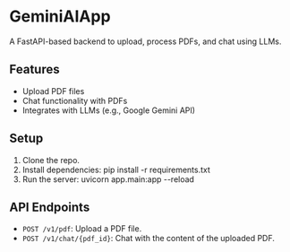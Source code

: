 # GeminiAIApp
A FastAPI-based backend to upload, process PDFs, and chat using LLMs.

## Features
- Upload PDF files
- Chat functionality with PDFs
- Integrates with LLMs (e.g., Google Gemini API)

## Setup
1. Clone the repo.
2. Install dependencies: pip install -r requirements.txt
3. Run the server: uvicorn app.main:app --reload

## API Endpoints
- `POST /v1/pdf`: Upload a PDF file.
- `POST /v1/chat/{pdf_id}`: Chat with the content of the uploaded PDF.


